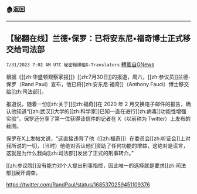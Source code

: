 ###  [:house:返回](README.md)
---


## 【秘翻在线】兰德•保罗：已将安东尼•福奇博士正式移交给司法部
`7/31/2023 7:02 AM UTC 秘密翻譯組G-Translators` [轉載自GNews](https://gnews.org/articles/1500765)

根据《[[zh:华盛顿观察家报]]》[[zh:7月30日]]的报道，周六，[[zh:参议员]]兰德\-保罗（Rand Paul）宣布，他已将[[zh:安东尼·福奇]]（Anthony Fauci）博士移交给[[zh:司法部]]。

报道说，随着一份[[zh:关于]][[zh:福奇]]在 2020 年 2 月交换电子邮件的报告，确认他知道“[[zh:武汉]]大学的[[zh:科学家]]已知一直在进行[[zh:病毒]]功能性增强实验”，保罗还分享了第一位获得该信件的记者在 X（以前称为 Twitter）上发布的截图。

保罗在X上发帖文说，“这直接违背了他（[[zh:福奇]]）在委员会[[zh:听证会]]上对我所说的一切，（当时）他绝对否认他们资助了任何功能的增益，这绝对是谎言，这就是为什么我向[[zh:司法部]]发出了正式的刑事转介。”

[[zh:参议院]]没有能力对个人提出刑事指控，因此唯一的选择就是要求[[zh:司法部]]展开调查。

https://twitter.com/RandPaul/status/1685370259451109376
